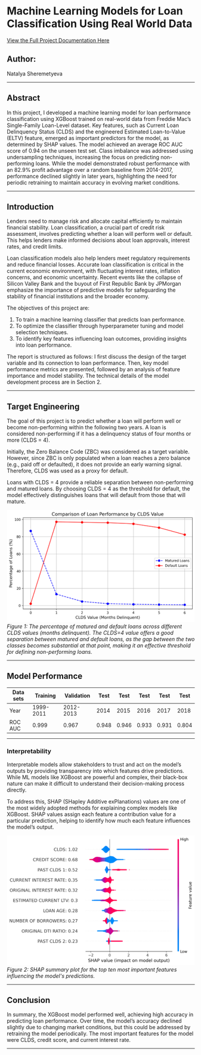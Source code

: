 # Machine Learning Models for Loan Classification Using Real World Data 
[View the Full Project Documentation Here](./240924_ML_LoanPredictor_FreddieMacReport.pdf)


## Author:
Natalya Sheremetyeva  

---

## Abstract

In this project, I developed a machine learning model for loan performance classification using XGBoost trained on real-world data from Freddie Mac’s Single-Family Loan-Level dataset. Key features, such as Current Loan Delinquency Status (CLDS) and the engineered Estimated Loan-to-Value (ELTV) feature, emerged as important predictors for the model, as determined by SHAP values. The model achieved an average ROC AUC score of 0.94 on the unseen test set. Class imbalance was addressed using undersampling techniques, increasing the focus on predicting non-performing loans. While the model demonstrated robust performance with an 82.9% profit advantage over a random baseline from 2014-2017, performance declined slightly in later years, highlighting the need for periodic retraining to maintain accuracy in evolving market conditions.

---

## Introduction

Lenders need to manage risk and allocate capital efficiently to maintain financial stability. Loan classification, a crucial part of credit risk assessment, involves predicting whether a loan will perform well or default. This helps lenders make informed decisions about loan approvals, interest rates, and credit limits.

Loan classification models also help lenders meet regulatory requirements and reduce financial losses. Accurate loan classification is critical in the current economic environment, with fluctuating interest rates, inflation concerns, and economic uncertainty. Recent events like the collapse of Silicon Valley Bank and the buyout of First Republic Bank by JPMorgan emphasize the importance of predictive models for safeguarding the stability of financial institutions and the broader economy.

The objectives of this project are:
1. To train a machine learning classifier that predicts loan performance.
2. To optimize the classifier through hyperparameter tuning and model selection techniques.
3. To identify key features influencing loan outcomes, providing insights into loan performance.

The report is structured as follows: I first discuss the design of the target variable and its connection to loan performance. Then, key model performance metrics are presented, followed by an analysis of feature importance and model stability. The technical details of the model development process are in Section 2.

---

## Target Engineering

The goal of this project is to predict whether a loan will perform well or become non-performing within the following two years. A loan is considered non-performing if it has a delinquency status of four months or more (CLDS = 4).

Initially, the Zero Balance Code (ZBC) was considered as a target variable. However, since ZBC is only populated when a loan reaches a zero balance (e.g., paid off or defaulted), it does not provide an early warning signal. Therefore, CLDS was used as a proxy for default.

Loans with CLDS = 4 provide a reliable separation between non-performing and matured loans. By choosing CLDS = 4 as the threshold for default, the model effectively distinguishes loans that will default from those that will mature.

![Comparison of Loan Performance by CLDS Value](./plots/240924_CLDS_Stats.png)  
*Figure 1: The percentage of matured and default loans across different CLDS values (months delinquent). The CLDS=4 value offers a good separation between matured and default loans, as the gap between the two classes becomes substantial at that point, making it an effective threshold for defining non-performing loans.*

---

## Model Performance

| Data sets       | Training | Validation | Test           |Test           |Test           |Test           |Test           |
|-----------------|----------|------------|----------------|----------------|----------------|----------------|----------------|
| Year            | 1999-2011| 2012-2013  | 2014           |2015            |2016            |2017            |2018            |
| ROC AUC         | 0.999    | 0.967      | 0.948     |0.946    |0.933    |0.931    |0.804    |

---

### Interpretability

Interpretable models allow stakeholders to trust and act on the model’s outputs by providing transparency into which features drive predictions. While ML models like XGBoost are powerful and complex, their black-box nature can make it difficult to understand their decision-making process directly.

To address this, SHAP (SHapley Additive exPlanations) values are one of the most widely adopted methods for explaining complex models like XGBoost. SHAP values assign each feature a contribution value for a particular prediction, helping to identify how much each feature influences the model’s output.

![SHAP summary plot](./plots/Tune_Top_Ten_SHAP_summary_plot.png)  
*Figure 2: SHAP summary plot for the top ten most important features influencing the model's predictions.*



---

## Conclusion

In summary, the XGBoost model performed well, achieving high accuracy in predicting loan performance. Over time, the model’s accuracy declined slightly due to changing market conditions, but this could be addressed by retraining the model periodically. The most important features for the model were CLDS, credit score, and current interest rate.

---
